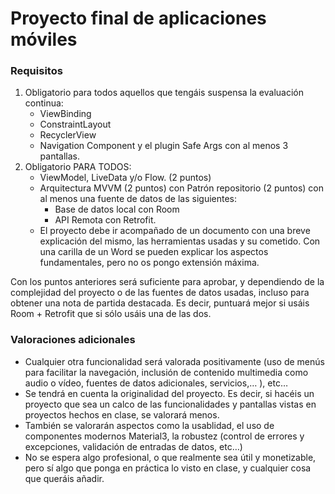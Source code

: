 
<h1>Proyecto final de aplicaciones móviles</h1> 
<h3> Requisitos </h3>

 1. Obligatorio para todos aquellos que tengáis suspensa la evaluación continua:
	 - ViewBinding
	 - ConstraintLayout
	 - RecyclerView
	 - Navigation Component y el plugin Safe Args con al menos 3 pantallas.
 2. Obligatorio PARA TODOS:
	 - ViewModel, LiveData y/o Flow. (2 puntos)
	 - Arquitectura MVVM (2 puntos) con Patrón repositorio (2 puntos) con al menos una fuente de datos de las siguientes:
		 - Base de datos local con Room
		 - API Remota con Retrofit.
   	 - El proyecto debe ir acompañado de un documento con una breve explicación del mismo, las herramientas usadas y su cometido. Con una carilla de un Word se pueden explicar los aspectos fundamentales, pero no os pongo extensión máxima.

Con los puntos anteriores será suficiente para aprobar, y dependiendo de la complejidad del proyecto o de las fuentes de datos usadas, incluso para obtener una nota de partida destacada. Es decir, puntuará mejor si usáis Room + Retrofit que si sólo usáis una de las dos.

<h3> Valoraciones adicionales </h3>

 - Cualquier otra funcionalidad será valorada positivamente (uso de menús para facilitar la navegación, inclusión de contenido multimedia como audio o vídeo, fuentes de datos adicionales, servicios,… ), etc…
 - Se tendrá en cuenta la originalidad del proyecto. Es decir, si hacéis un proyecto que sea un calco de las funcionalidades y pantallas vistas en proyectos hechos en clase, se valorará menos.
 - También se valorarán aspectos como la usablidad, el uso de componentes modernos Material3, la robustez (control de errores y excepciones, validación de entradas de datos, etc…)
 - No se espera algo profesional, o que realmente sea útil y monetizable, pero sí algo que ponga en práctica lo visto en clase, y cualquier cosa que queráis añadir.
